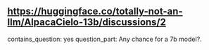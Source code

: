## https://huggingface.co/totally-not-an-llm/AlpacaCielo-13b/discussions/2

contains_question: yes
question_part: Any chance for a 7b model?.